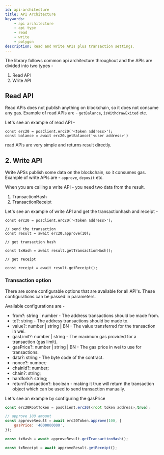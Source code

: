 ```yaml
---
id: api-architecture
title: API Architecture
keywords: 
    - api architecture
    - api type
    - read
    - write
    - polygon
description: Read and Write APIs plus transaction settings.
---
```


The library follows common api architecture throughout and the APIs are divided into two types -

1. Read API
2. Write API

## Read API

Read APIs does not publish anything on blockchain, so it does not consume any gas. Example of read APIs are - `getBalance`, `isWithdrawExited` etc.

Let's see an example of read API -

```
const erc20 = posClient.erc20('<token address>');
const balance = await erc20.getBalance('<user address>')
```

read APIs are very simple and returns result directly.

## 2. Write API

Write APSs publish some data on the blockchain, so it consumes gas. Example of write APIs are - `approve`, `deposit` etc.

When you are calling a write API - you need two data from the result.

1. TransactionHash
2. TransactionReceipt

Let's see an example of write API and get the transactionhash and receipt -

```
const erc20 = posClient.erc20('<token address>');

// send the transaction
const result = await erc20.approve(10);

// get transaction hash

const txHash = await result.getTransactionHash();

// get receipt

const receipt = await result.getReceipt();

```

### Transaction option

There are some configurable options that are available for all API's. These configurations can be passed in parameters.

Available configurations are -

- from?: string | number - The address transactions should be made from.
- to?: string - The address transactions should be made to.
- value?: number | string | BN - The value transferred for the transaction in wei.
- gasLimit?: number | string - The maximum gas provided for a transaction (gas limit).
- gasPrice?: number | string | BN - The gas price in wei to use for transactions.
- data?: string - The byte code of the contract.
- nonce?: number;
- chainId?: number;
- chain?: string;
- hardfork?: string;
- returnTransaction?: boolean - making it true will return the transaction object which can be used to send transaction manually.

Let's see an example by configuring the gasPrice 

```js
const erc20RootToken = posClient.erc20(<root token address>,true);

// approve 100 amount
const approveResult = await erc20Token.approve(100, {
    gasPrice: '4000000000',
});

const txHash = await approveResult.getTransactionHash();

const txReceipt = await approveResult.getReceipt();

```
